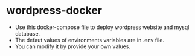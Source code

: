 # wordpress-docker
- Use this docker-compose file to deploy wordpress website and mysql database.
- The defaut values of environments variables are in .env file.
- You can modify it by provide your own values.
